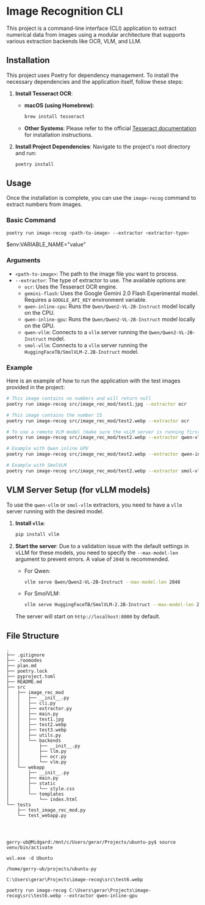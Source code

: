 # Image Recognition CLI

This project is a command-line interface (CLI) application to extract numerical data from images using a modular architecture that supports various extraction backends like OCR, VLM, and LLM.

## Installation

This project uses Poetry for dependency management. To install the necessary dependencies and the application itself, follow these steps:

1.  **Install Tesseract OCR**:
    *   **macOS (using Homebrew)**:
        ```bash
        brew install tesseract
        ```
    *   **Other Systems**: Please refer to the official [Tesseract documentation](https://tesseract-ocr.github.io/tessdoc/Installation.html) for installation instructions.

2.  **Install Project Dependencies**:
    Navigate to the project's root directory and run:
    ```bash
    poetry install
    ```

## Usage

Once the installation is complete, you can use the `image-recog` command to extract numbers from images.

### Basic Command

```bash
poetry run image-recog <path-to-image> --extractor <extractor-type>
```

$env:VARIABLE_NAME="value"

### Arguments

*   `<path-to-image>`: The path to the image file you want to process.
*   `--extractor`: The type of extractor to use. The available options are:
    *   `ocr`: Uses the Tesseract OCR engine.
    *   `gemini-flash`: Uses the Google Gemini 2.0 Flash Experimental model. Requires a `GOOGLE_API_KEY` environment variable.
    *   `qwen-inline-cpu`: Runs the `Qwen/Qwen2-VL-2B-Instruct` model locally on the CPU.
    *   `qwen-inline-gpu`: Runs the `Qwen/Qwen2-VL-2B-Instruct` model locally on the GPU.
    *   `qwen-vllm`: Connects to a `vllm` server running the `Qwen/Qwen2-VL-2B-Instruct` model.
    *   `smol-vllm`: Connects to a `vllm` server running the `HuggingFaceTB/SmolVLM-2.2B-Instruct` model.

### Example

Here is an example of how to run the application with the test images provided in the project:

```bash
# This image contains no numbers and will return null
poetry run image-recog src/image_rec_mod/test1.jpg --extractor ocr

# This image contains the number 15
poetry run image-recog src/image_rec_mod/test2.webp --extractor ocr

# To use a remote VLM model (make sure the vLLM server is running first)
poetry run image-recog src/image_rec_mod/test2.webp --extractor qwen-vllm

# Example with Qwen inline GPU
poetry run image-recog src/image_rec_mod/test2.webp --extractor qwen-inline-gpu

# Example with SmolVLM
poetry run image-recog src/image_rec_mod/test2.webp --extractor smol-vllm
```

## VLM Server Setup (for vLLM models)

To use the `qwen-vllm` or `smol-vllm` extractors, you need to have a `vllm` server running with the desired model.

1.  **Install `vllm`**:
    ```bash
    pip install vllm
    ```

2.  **Start the server**:
    Due to a validation issue with the default settings in vLLM for these models, you need to specify the `--max-model-len` argument to prevent errors. A value of `2048` is recommended.

    *   For Qwen:
        ```bash
        vllm serve Qwen/Qwen2-VL-2B-Instruct --max-model-len 2048
        ```
    *   For SmolVLM:
        ```bash
        vllm serve HuggingFaceTB/SmolVLM-2.2B-Instruct --max-model-len 2048
        ```

    The server will start on `http://localhost:8000` by default.

## File Structure

```
.
├── .gitignore
├── .roomodes
├── plan.md
├── poetry.lock
├── pyproject.toml
├── README.md
├── src
│   ├── image_rec_mod
│   │   ├── __init__.py
│   │   ├── cli.py
│   │   ├── extractor.py
│   │   ├── main.py
│   │   ├── test1.jpg
│   │   ├── test2.webp
│   │   ├── test3.webp
│   │   ├── utils.py
│   │   └── backends
│   │       ├── __init__.py
│   │       ├── llm.py
│   │       ├── ocr.py
│   │       └── vlm.py
│   └── webapp
│       ├── __init__.py
│       ├── main.py
│       ├── static
│       │   └── style.css
│       └── templates
│           └── index.html
└── tests
    ├── test_image_rec_mod.py
    └── test_webapp.py




gerry-ub@Midgard:/mnt/c/Users/gerar/Projects/ubuntu-py$ source venv/bin/activate

wsl.exe -d Ubuntu

/home/gerry-ub/projects/ubuntu-py

C:\Users\gerar\Projects\image-recog\src\test6.webp

poetry run image-recog C:\Users\gerar\Projects\image-recog\src\test6.webp --extractor qwen-inline-gpu